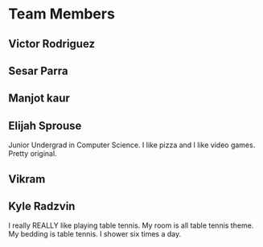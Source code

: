 # Team Members

## Victor Rodriguez
## Sesar Parra
## Manjot kaur
## Elijah Sprouse

Junior Undergrad in Computer Science. I like pizza and I like video games. Pretty original.

## Vikram
## Kyle Radzvin
I really REALLY like playing table tennis. My room is all table tennis theme. My bedding is table tennis. I shower six times a day.
